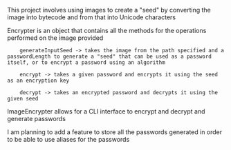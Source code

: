 This project involves using images to create a "seed" by converting the image into bytecode and from that into Unicode characters

Encrypter is an object that contains all the methods for the operations performed on the image provided

        generateInputSeed -> takes the image from the path specified and a passwordLength to generate a "seed" that can be used as a password itself, or to encrypt a password using an algorithm

        encrypt -> takes a given password and encrypts it using the seed as an encryption key

        decrypt -> takes an encrypted password and decrypts it using the given seed

ImageEncrypter allows for a CLI interface to encrypt and decrypt and generate passwords

I am planning to add a feature to store all the passwords generated in order to be able to use aliases for the passwords
